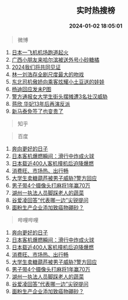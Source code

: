 <div align="center"><h2>实时热搜榜</h2><h4>2024-01-02 18:05:01</h4></div>

> 微博  

1. [日本一飞机机场跑道起火](https://s.weibo.com/weibo?q=%23%E6%97%A5%E6%9C%AC%E4%B8%80%E9%A3%9E%E6%9C%BA%E6%9C%BA%E5%9C%BA%E8%B7%91%E9%81%93%E8%B5%B7%E7%81%AB%23&t=31&band_rank=1&Refer=top)<br />
2. [广西小朋友来哈尔滨被送外号小砂糖橘](https://s.weibo.com/weibo?q=%23%E5%B9%BF%E8%A5%BF%E5%B0%8F%E6%9C%8B%E5%8F%8B%E6%9D%A5%E5%93%88%E5%B0%94%E6%BB%A8%E8%A2%AB%E9%80%81%E5%A4%96%E5%8F%B7%E5%B0%8F%E7%A0%82%E7%B3%96%E6%A9%98%23&t=31&band_rank=2&Refer=top)<br />
3. [2024我们将共同见证](https://s.weibo.com/weibo?q=%232024%E6%88%91%E4%BB%AC%E5%B0%86%E5%85%B1%E5%90%8C%E8%A7%81%E8%AF%81%23&t=31&band_rank=3&Refer=top)<br />
4. [林一刘浩存全剧尺度最大的吻戏](https://s.weibo.com/weibo?q=%23%E6%9E%97%E4%B8%80%E5%88%98%E6%B5%A9%E5%AD%98%E5%85%A8%E5%89%A7%E5%B0%BA%E5%BA%A6%E6%9C%80%E5%A4%A7%E7%9A%84%E5%90%BB%E6%88%8F%23&t=31&band_rank=4&Refer=top)<br />
5. [东北司机傲娇向乘客炫耀小土豆送的娃娃](https://s.weibo.com/weibo?q=%23%E4%B8%9C%E5%8C%97%E5%8F%B8%E6%9C%BA%E5%82%B2%E5%A8%87%E5%90%91%E4%B9%98%E5%AE%A2%E7%82%AB%E8%80%80%E5%B0%8F%E5%9C%9F%E8%B1%86%E9%80%81%E7%9A%84%E5%A8%83%E5%A8%83%23&t=31&band_rank=5&Refer=top)<br />
6. [杨迪回应发未P图](https://s.weibo.com/weibo?q=%23%E6%9D%A8%E8%BF%AA%E5%9B%9E%E5%BA%94%E5%8F%91%E6%9C%AAP%E5%9B%BE%23&t=31&band_rank=6&Refer=top)<br />
7. [警方通报女大学生街头摆摊遭3名壮汉威胁](https://s.weibo.com/weibo?q=%23%E8%AD%A6%E6%96%B9%E9%80%9A%E6%8A%A5%E5%A5%B3%E5%A4%A7%E5%AD%A6%E7%94%9F%E8%A1%97%E5%A4%B4%E6%91%86%E6%91%8A%E9%81%AD3%E5%90%8D%E5%A3%AE%E6%B1%89%E5%A8%81%E8%83%81%23&t=31&band_rank=7&Refer=top)<br />
8. [蒋欣 华妃13年后再演反派](https://s.weibo.com/weibo?q=%E8%92%8B%E6%AC%A3%20%E5%8D%8E%E5%A6%8313%E5%B9%B4%E5%90%8E%E5%86%8D%E6%BC%94%E5%8F%8D%E6%B4%BE&t=31&band_rank=8&Refer=top)<br />
9. [新马泰免签了也变贵了](https://s.weibo.com/weibo?q=%23%E6%96%B0%E9%A9%AC%E6%B3%B0%E5%85%8D%E7%AD%BE%E4%BA%86%E4%B9%9F%E5%8F%98%E8%B4%B5%E4%BA%86%23&t=31&band_rank=9&Refer=top)<br />

> 知乎  


> 百度  

1. [奔向更好的日子](https://www.baidu.com/s?wd=%E5%A5%94%E5%90%91%E6%9B%B4%E5%A5%BD%E7%9A%84%E6%97%A5%E5%AD%90&sa=fyb_news&rsv_dl=fyb_news)<br />
2. [日本客机爆燃瞬间：滑行中炸成火球](https://www.baidu.com/s?wd=%E6%97%A5%E6%9C%AC%E5%AE%A2%E6%9C%BA%E7%88%86%E7%87%83%E7%9E%AC%E9%97%B4%EF%BC%9A%E6%BB%91%E8%A1%8C%E4%B8%AD%E7%82%B8%E6%88%90%E7%81%AB%E7%90%83&sa=fyb_news&rsv_dl=fyb_news)<br />
3. [日本载近400人客机撞机后迫降爆燃](https://www.baidu.com/s?wd=%E6%97%A5%E6%9C%AC%E8%BD%BD%E8%BF%91400%E4%BA%BA%E5%AE%A2%E6%9C%BA%E6%92%9E%E6%9C%BA%E5%90%8E%E8%BF%AB%E9%99%8D%E7%88%86%E7%87%83&sa=fyb_news&rsv_dl=fyb_news)<br />
4. [消费旺、市场热、出行畅](https://www.baidu.com/s?wd=%E6%B6%88%E8%B4%B9%E6%97%BA%E3%80%81%E5%B8%82%E5%9C%BA%E7%83%AD%E3%80%81%E5%87%BA%E8%A1%8C%E7%95%85&sa=fyb_news&rsv_dl=fyb_news)<br />
5. [大学生卖糖葫芦被男子威胁?警方回应](https://www.baidu.com/s?wd=%E5%A4%A7%E5%AD%A6%E7%94%9F%E5%8D%96%E7%B3%96%E8%91%AB%E8%8A%A6%E8%A2%AB%E7%94%B7%E5%AD%90%E5%A8%81%E8%83%81%3F%E8%AD%A6%E6%96%B9%E5%9B%9E%E5%BA%94&sa=fyb_news&rsv_dl=fyb_news)<br />
6. [男子带4个摄像头打麻将1年赢70万](https://www.baidu.com/s?wd=%E7%94%B7%E5%AD%90%E5%B8%A64%E4%B8%AA%E6%91%84%E5%83%8F%E5%A4%B4%E6%89%93%E9%BA%BB%E5%B0%861%E5%B9%B4%E8%B5%A270%E4%B8%87&sa=fyb_news&rsv_dl=fyb_news)<br />
7. [湖州一执法人员脚踩老人的蔬菜](https://www.baidu.com/s?wd=%E6%B9%96%E5%B7%9E%E4%B8%80%E6%89%A7%E6%B3%95%E4%BA%BA%E5%91%98%E8%84%9A%E8%B8%A9%E8%80%81%E4%BA%BA%E7%9A%84%E8%94%AC%E8%8F%9C&sa=fyb_news&rsv_dl=fyb_news)<br />
8. [谷爱凌回答“代表哪一边”尖锐提问](https://www.baidu.com/s?wd=%E8%B0%B7%E7%88%B1%E5%87%8C%E5%9B%9E%E7%AD%94%E2%80%9C%E4%BB%A3%E8%A1%A8%E5%93%AA%E4%B8%80%E8%BE%B9%E2%80%9D%E5%B0%96%E9%94%90%E6%8F%90%E9%97%AE&sa=fyb_news&rsv_dl=fyb_news)<br />
9. [面粉生产企业添加致癌物硼砂？](https://www.baidu.com/s?wd=%E9%9D%A2%E7%B2%89%E7%94%9F%E4%BA%A7%E4%BC%81%E4%B8%9A%E6%B7%BB%E5%8A%A0%E8%87%B4%E7%99%8C%E7%89%A9%E7%A1%BC%E7%A0%82%EF%BC%9F&sa=fyb_news&rsv_dl=fyb_news)<br />

> 哔哩哔哩  

1. [奔向更好的日子](https://www.baidu.com/s?wd=%E5%A5%94%E5%90%91%E6%9B%B4%E5%A5%BD%E7%9A%84%E6%97%A5%E5%AD%90&sa=fyb_news&rsv_dl=fyb_news)<br />
2. [日本客机爆燃瞬间：滑行中炸成火球](https://www.baidu.com/s?wd=%E6%97%A5%E6%9C%AC%E5%AE%A2%E6%9C%BA%E7%88%86%E7%87%83%E7%9E%AC%E9%97%B4%EF%BC%9A%E6%BB%91%E8%A1%8C%E4%B8%AD%E7%82%B8%E6%88%90%E7%81%AB%E7%90%83&sa=fyb_news&rsv_dl=fyb_news)<br />
3. [日本载近400人客机撞机后迫降爆燃](https://www.baidu.com/s?wd=%E6%97%A5%E6%9C%AC%E8%BD%BD%E8%BF%91400%E4%BA%BA%E5%AE%A2%E6%9C%BA%E6%92%9E%E6%9C%BA%E5%90%8E%E8%BF%AB%E9%99%8D%E7%88%86%E7%87%83&sa=fyb_news&rsv_dl=fyb_news)<br />
4. [消费旺、市场热、出行畅](https://www.baidu.com/s?wd=%E6%B6%88%E8%B4%B9%E6%97%BA%E3%80%81%E5%B8%82%E5%9C%BA%E7%83%AD%E3%80%81%E5%87%BA%E8%A1%8C%E7%95%85&sa=fyb_news&rsv_dl=fyb_news)<br />
5. [大学生卖糖葫芦被男子威胁?警方回应](https://www.baidu.com/s?wd=%E5%A4%A7%E5%AD%A6%E7%94%9F%E5%8D%96%E7%B3%96%E8%91%AB%E8%8A%A6%E8%A2%AB%E7%94%B7%E5%AD%90%E5%A8%81%E8%83%81%3F%E8%AD%A6%E6%96%B9%E5%9B%9E%E5%BA%94&sa=fyb_news&rsv_dl=fyb_news)<br />
6. [男子带4个摄像头打麻将1年赢70万](https://www.baidu.com/s?wd=%E7%94%B7%E5%AD%90%E5%B8%A64%E4%B8%AA%E6%91%84%E5%83%8F%E5%A4%B4%E6%89%93%E9%BA%BB%E5%B0%861%E5%B9%B4%E8%B5%A270%E4%B8%87&sa=fyb_news&rsv_dl=fyb_news)<br />
7. [湖州一执法人员脚踩老人的蔬菜](https://www.baidu.com/s?wd=%E6%B9%96%E5%B7%9E%E4%B8%80%E6%89%A7%E6%B3%95%E4%BA%BA%E5%91%98%E8%84%9A%E8%B8%A9%E8%80%81%E4%BA%BA%E7%9A%84%E8%94%AC%E8%8F%9C&sa=fyb_news&rsv_dl=fyb_news)<br />
8. [谷爱凌回答“代表哪一边”尖锐提问](https://www.baidu.com/s?wd=%E8%B0%B7%E7%88%B1%E5%87%8C%E5%9B%9E%E7%AD%94%E2%80%9C%E4%BB%A3%E8%A1%A8%E5%93%AA%E4%B8%80%E8%BE%B9%E2%80%9D%E5%B0%96%E9%94%90%E6%8F%90%E9%97%AE&sa=fyb_news&rsv_dl=fyb_news)<br />
9. [面粉生产企业添加致癌物硼砂？](https://www.baidu.com/s?wd=%E9%9D%A2%E7%B2%89%E7%94%9F%E4%BA%A7%E4%BC%81%E4%B8%9A%E6%B7%BB%E5%8A%A0%E8%87%B4%E7%99%8C%E7%89%A9%E7%A1%BC%E7%A0%82%EF%BC%9F&sa=fyb_news&rsv_dl=fyb_news)<br />
